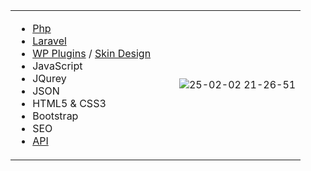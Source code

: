 <table style="width: 100%;">
  <tr>
    <td style="width: 50%;">
      <ul>
        <li><a href="https://github.com/natilosir/ORM">Php</a></li>
        <li><a href="https://github.com/natilosir/chat">Laravel</a></li>
        <li><a href="https://github.com/natilosir/assets-minifier">WP Plugins</a> / <a href="https://github.com/natilosir/ORM-WordPress">Skin Design</a></li>
        <li>JavaScript</li>
        <li>JQurey</li>
        <li>JSON</li>
        <li>HTML5 & CSS3</li>
        <li>Bootstrap</li>
        <li>SEO</li>
        <li><a href="https://github.com/natilosir/Telegram-Bot-SDK">API</a></li>
      </ul>
    </td>
    <td style="width: 50%; text-align: right;">
      <img src="https://github.com/user-attachments/assets/219d368f-ef7b-4fce-96d1-42c6823fa003" alt="25-02-02 21-26-51" style="max-width: 100%; height: auto;">
    </td>
  </tr>
</table>
